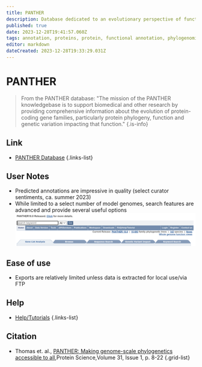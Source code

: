 ```yaml
---
title: PANTHER
description: Database dedicated to an evolutionary perspective of functional annotations of protein-coding genes across taxa
published: true
date: 2023-12-28T19:41:57.060Z
tags: annotation, proteins, protein, functional annotation, phylogenomic, phylogenetic, phylogenomics, phylogenetics, protein annotation, domain, domains
editor: markdown
dateCreated: 2023-12-28T19:33:29.031Z
---
```


# PANTHER

> From the PANTHER database: "The mission of the PANTHER knowledgebase is to support biomedical and other research by providing comprehensive information about the evolution of protein-coding gene families, particularly protein phylogeny, function and genetic variation impacting that function."
{.is-info}

## Link

- [PANTHER Database](https://pantherdb.org)
{.links-list}


## User Notes
 
 - Predicted annotations are impressive in quality (select curator sentiments, ca. summer 2023)
 - While limited to a select number of model genomes, search features are advanced and provide several useful options
 ![pantherdb_1.png](/pantherdb_1.png)

 
## Ease of use

- Exports are relatively limited unless data is extracted for local use/via FTP


## Help

- [Help/Tutorials](https://pantherdb.org/help/PANTHERhelp.jsp)
{.links-list}


## Citation

- Thomas et. al., [PANTHER: Making genome-scale phylogenetics accessible to all](https://onlinelibrary.wiley.com/doi/10.1002/pro.4218),Protein Science,Volume 31, Issue 1, p. 8-22
{.grid-list}
